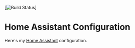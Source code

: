 [![Build Status](https://drone.calebdunn.tech/api/badges/finish06/home-assistant-config/status.svg)]

# Home Assistant Configuration

Here's my [Home Assistant](https://home-assistant.io/) configuration.
